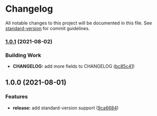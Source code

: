 # Changelog

All notable changes to this project will be documented in this file. See [standard-version](https://github.com/conventional-changelog/standard-version) for commit guidelines.

### [1.0.1](https://github.com/sabertazimi/awesome-web/compare/v1.0.0...v1.0.1) (2021-08-02)


### Building Work

* **CHANGELOG:** add more fields to CHANGELOG ([bc85c41](https://github.com/sabertazimi/awesome-web/commit/bc85c41256e122324322b1d6bd61c908353d067f))

## 1.0.0 (2021-08-01)


### Features

* **release:** add standard-version support ([9ca6684](https://github.com/sabertazimi/awesome-web/commit/9ca6684a10688578625f143395715cfd001d4588))

